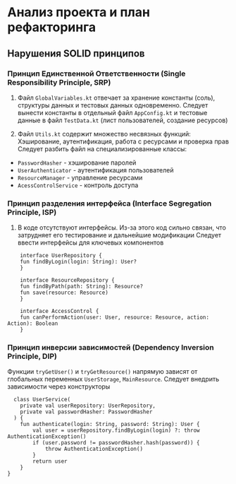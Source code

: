 # Анализ проекта и план рефакторинга

## Нарушения SOLID принципов
### Принцип Единственной Ответственности (Single Responsibility Principle, SRP)
1. Файл `GlobalVariables.kt` отвечает за хранение константы (соль), структуры данных и тестовых данных одновременно. 
Следует вынести константы в отдельный файл `AppConfig.kt` и тестовые данные в файл `TestData.kt` (лист пользователей, создание ресурсов)

2. Файл `Utils.kt` содержит множество несвязных функций: Хэширование, аутентификация, работа с ресурсами и проверка прав
Следует разбить файл на специализированные классы:
- `PasswordHasher` - хэширование паролей
- `UserAuthenticator` - аутентификация пользователей
- `ResourceManager` - управление ресурсами
- `AcessControlService` - контроль доступа
 
### Принцип разделения интерфейса (Interface Segregation Principle, ISP)
  1. В коде отсутствуют интерфейсы. Из-за этого код сильно связан, что затрудняет его тестирование и дальнейшие модификации
     Следует ввести интерфейсы для ключевых компонентов
```
    interface UserRepository {
    fun findByLogin(login: String): User?
    }
    
    interface ResourceRepository {
    fun findByPath(path: String): Resource?
    fun save(resource: Resource)
    }

    interface AccessControl {
    fun canPerformAction(user: User, resource: Resource, action: Action): Boolean
    }
 ```

  ### Принцип инверсии зависимостей (Dependency Inversion Principle, DIP)
  Функции `tryGetUser()` и `tryGetResource()` напрямую зависят от глобальных переменных `UserStorage`, `MainResource`.
  Следует внедрить зависимости через конструкторы
```
  class UserService(
    private val userRepository: UserRepository,
    private val passwordHasher: PasswordHasher
  ) {
    fun authenticate(login: String, password: String): User {
        val user = userRepository.findByLogin(login) ?: throw AuthenticationException()
        if (user.password != passwordHasher.hash(password)) {
            throw AuthenticationException()
        }
        return user
    }
}
```
     
